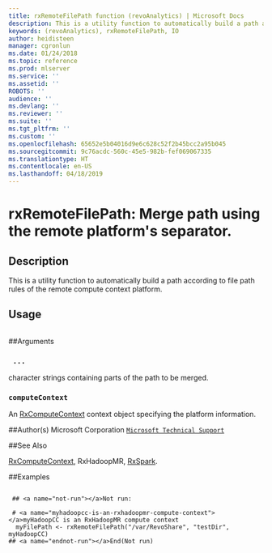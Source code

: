 ```yaml
---
title: rxRemoteFilePath function (revoAnalytics) | Microsoft Docs
description: This is a utility function to automatically build a path according to file path rules of the remote compute context platform.
keywords: (revoAnalytics), rxRemoteFilePath, IO
author: heidisteen
manager: cgronlun
ms.date: 01/24/2018
ms.topic: reference
ms.prod: mlserver
ms.service: ''
ms.assetid: ''
ROBOTS: ''
audience: ''
ms.devlang: ''
ms.reviewer: ''
ms.suite: ''
ms.tgt_pltfrm: ''
ms.custom: ''
ms.openlocfilehash: 65652e5b04016d9e6c628c52f2b45bcc2a95b045
ms.sourcegitcommit: 9c76acdc-560c-45e5-982b-fef069067335
ms.translationtype: HT
ms.contentlocale: en-US
ms.lasthandoff: 04/18/2019
---
```

 # <a name="rxremotefilepath-merge-path-using-the-remote-platforms-separator"></a>rxRemoteFilePath: Merge path using the remote platform's separator. 
 ## <a name="description"></a>Description
 This is a utility function to automatically build a path according to file path rules of the remote compute context platform. 

 ## <a name="usage"></a>Usage

```   rxRemoteFilePath(  ...  , computeContext) 
```

 ##Arguments



 ### ` ...`
 character strings containing parts of the path to be merged. 


 ### `computeContext`
 An [RxComputeContext](RxComputeContext.md) context object specifying the platform information. 



 ##Author(s)
 Microsoft Corporation [`Microsoft Technical Support`](https://go.microsoft.com/fwlink/?LinkID=698556&clcid=0x409)


 ##See Also

[RxComputeContext](RxComputeContext.md),
RxHadoopMR,
[RxSpark](RxSpark.md).

 ##Examples
 ```

  ## <a name="not-run"></a>Not run:

  # <a name="myhadoopcc-is-an-rxhadoopmr-compute-context"></a>myHadoopCC is an RxHadoopMR compute context
   myFilePath <- rxRemoteFilePath("/var/RevoShare", "testDir", myHadoopCC)
 ## <a name="endnot-run"></a>End(Not run) 


```



